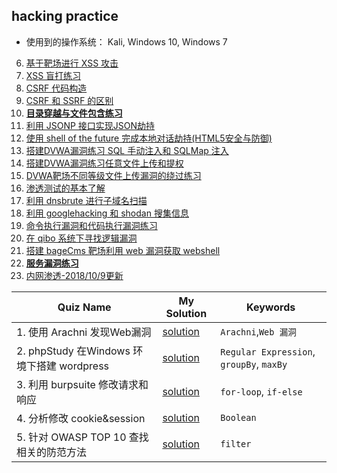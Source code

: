 
## hacking practice

- 使用到的操作系统： Kali, Windows 10, Windows 7



6. [基于靶场进行 XSS 攻击](https://shimo.im/docs/TTAv7ynXRjEJxIYy/ )
7. [XSS 盲打练习](https://shimo.im/docs/X10K66PuTrUL87Vp/)
8. [CSRF 代码构造](https://shimo.im/docs/2UUKJyYYB1USuP7h/ )
9. [CSRF 和 SSRF 的区别](https://shimo.im/docs/SBedtckEqlkBua1A/)
10. [**目录穿越与文件包含练习**](https://shimo.im/docs/8mvAxbM9JZM5eKwV/)
11. [利用 JSONP 接口实现JSON劫持](https://shimo.im/docs/MXHgwiYkHB4rFpGZ/ )
12. [使用 shell of the future 完成本地对话劫持(HTML5安全与防御)](https://shimo.im/docs/AhmqxS6zUpw3FbQe/ )
13. [搭建DVWA漏洞练习 SQL 手动注入和 SQLMap 注入](https://shimo.im/docs/6IiHSh9F43skbruH/) 
14. [搭建DVWA漏洞练习任意文件上传和提权](https://shimo.im/docs/GeM32TPxrE4poeze/ )
15. [DVWA靶场不同等级文件上传漏洞的绕过练习](https://shimo.im/docs/zEBW2CJuTo4nfLb1/ ) 
16. [渗透测试的基本了解](https://shimo.im/docs/rqI27MRsRH8ffk83/) 
17.  [利用 dnsbrute 进行子域名扫描](https://shimo.im/docs/a0zFXvxCdqwv51nH/)
18.  [利用 googlehacking 和 shodan 搜集信息](https://shimo.im/docs/SVAQxqaWCwAQggjz/ )
19.  [命令执行漏洞和代码执行漏洞练习](https://shimo.im/docs/cfVZoL4fNRMGSBiC/ )
20.  [在 qibo 系统下寻找逻辑漏洞](https://shimo.im/docs/JQNYtzSZR7UYSOaP/ )
21.  [搭建 bageCms 靶场利用 web 漏洞获取 webshell](https://shimo.im/docs/5L8cUQVUIxoj7F1M/ )
22.  [**服务漏洞练习**](https://shimo.im/docs/eIOz3L9pFLcSfKvv/) 
23.  [内网渗透-2018/10/9更新](https://shimo.im/docs/yWxHsIRFut05I1qP/)







| Quiz Name | My Solution | Keywords |
|-----------|-------------|------------------------------|
|1. 使用 Arachni 发现Web漏洞 |[solution](https://shimo.im/docs/R8Cam8Zr4ecBatss/)|`Arachni`,`Web 漏洞`|
|2. phpStudy 在Windows 环境下搭建 wordpress|[solution](https://shimo.im/docs/97FLwf3E5oIzK66O/)|`Regular Expression`, `groupBy`, `maxBy`|
|3. 利用 burpsuite 修改请求和响应|[solution](https://shimo.im/docs/POgZfmPQjhY5z8ev/)|`for-loop`, `if-else` |  
|4. 分析修改 cookie&session|[solution](https://shimo.im/docs/0XL2SXM8V2EziTvR/) |`Boolean` |
|5. 针对 OWASP TOP 10 查找相关的防范方法|[solution](https://shimo.im/docs/BsNqGrke4YMyipca/ )|`filter`|
